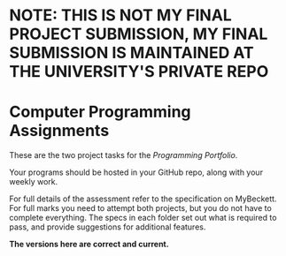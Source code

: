 # NOTE: THIS IS **NOT** MY FINAL PROJECT SUBMISSION, MY FINAL SUBMISSION IS MAINTAINED AT THE UNIVERSITY'S PRIVATE REPO

# Computer Programming Assignments

These are the two project tasks for the *Programming Portfolio*. 

Your programs should be hosted in your GitHub repo, along with your weekly work.

For full details of the assessment refer to the specification on MyBeckett. For full marks you need to attempt both projects, but you do not have to complete everything. The specs in each folder set out what is required to pass, and provide suggestions for additional features.

**The versions here are correct and current.**
